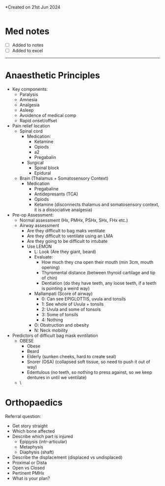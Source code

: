 *Created on 21st Jun 2024
```toc
```
# Med notes
- [ ] Added to notes
- [ ] Added to excel
---

# Anaesthetic Principles
- Key components:
	- Paralysis
	- Amnesia
	- Analgesia
	- Asleep
	- Avoidence of medical comp
	- Rapid onset/offset
- Pain relief location
	- Spinal cord
		- Medication:
			- Ketamine
			- Opiods
			- a2
			- Pregabalin
		- Surgical
			- Spinal block
			- Epidural
	- Brain (Thalamus + Somatosensory Context)
		- Medication
			- Pregabaline
			- Antidepresants (TCA)
			- Opiods
			- Ketamine (disconnects thalamus and somatosensory context, it is a dissociative analgesia)
- Pre-op Assessment:
	- Normal assessment (Hx, PMHx, PSHx, SHx, FHx etc.)
	- Airway assessment
		- Are they difficult to bag maks ventilate
		- Are they difficult to ventilate using an LMA
		- Are they going to be difficult to intubate
		- Use LEMON
			- L: Look (Are they giant, beard)
			- Evaluate:
				- How much they cna open their mouth (min 3cm, mouth opening)
				- Thyromental distance (between thyroid cartilage and tip of chin)
				- Dentiation (do they have teeth, any loose teeth, if a teeth is pointing a weird way)
			- Mallampati (Score of airway)
				- 0: Can see EPIGLOTTIS, uvula and tonsils
				- 1: See whole of Uvula + tonsils
				- 2: Uvula and some of tonsols
				- 3: Some of tonsils
				- 4: Nothing
			- O: Obstruction and obesity
			- N: Neck mobility
- Predictors of difficult bag mask evntilation
	- OBESE
		- Obese
		- Beard
		- Elderly (sunken cheeks, hard to create seal)
		- Snorer (OSA) (collapsed soft tissue, so need to push it out of way)
		- Edentulous (no teeth, so nothing to press against, so we keep dentures in until we ventilate)
	- \\

# Orthopaedics
Referral question:
- Get story straight
- Which bone affected
- Describe which part is injured
	- Epipjysis (intr-articular)
	- Metaphysis
	- Diaphysis (shaft)
- Describe the displacement (displaced vs undisplaced)
- Proximal or Dista
- Open vs Closed
- Pertinent PMHx
- What is your plan?